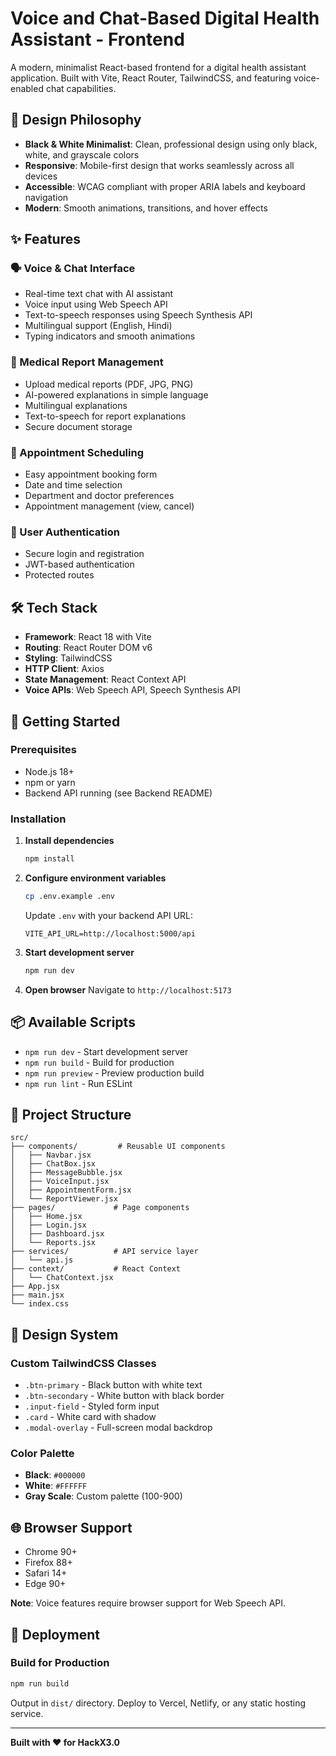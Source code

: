 # Voice and Chat-Based Digital Health Assistant - Frontend

A modern, minimalist React-based frontend for a digital health assistant application. Built with Vite, React Router, TailwindCSS, and featuring voice-enabled chat capabilities.

## 🎨 Design Philosophy

- **Black & White Minimalist**: Clean, professional design using only black, white, and grayscale colors
- **Responsive**: Mobile-first design that works seamlessly across all devices
- **Accessible**: WCAG compliant with proper ARIA labels and keyboard navigation
- **Modern**: Smooth animations, transitions, and hover effects

## ✨ Features

### 🗣️ Voice & Chat Interface

- Real-time text chat with AI assistant
- Voice input using Web Speech API
- Text-to-speech responses using Speech Synthesis API
- Multilingual support (English, Hindi)
- Typing indicators and smooth animations

### 📄 Medical Report Management

- Upload medical reports (PDF, JPG, PNG)
- AI-powered explanations in simple language
- Multilingual explanations
- Text-to-speech for report explanations
- Secure document storage

### 📅 Appointment Scheduling

- Easy appointment booking form
- Date and time selection
- Department and doctor preferences
- Appointment management (view, cancel)

### 🔐 User Authentication

- Secure login and registration
- JWT-based authentication
- Protected routes

## 🛠️ Tech Stack

- **Framework**: React 18 with Vite
- **Routing**: React Router DOM v6
- **Styling**: TailwindCSS
- **HTTP Client**: Axios
- **State Management**: React Context API
- **Voice APIs**: Web Speech API, Speech Synthesis API

## 🚀 Getting Started

### Prerequisites

- Node.js 18+
- npm or yarn
- Backend API running (see Backend README)

### Installation

1. **Install dependencies**

   ```bash
   npm install
   ```

2. **Configure environment variables**

   ```bash
   cp .env.example .env
   ```

   Update `.env` with your backend API URL:

   ```env
   VITE_API_URL=http://localhost:5000/api
   ```

3. **Start development server**

   ```bash
   npm run dev
   ```

4. **Open browser**
   Navigate to `http://localhost:5173`

## 📦 Available Scripts

- `npm run dev` - Start development server
- `npm run build` - Build for production
- `npm run preview` - Preview production build
- `npm run lint` - Run ESLint

## 📁 Project Structure

```
src/
├── components/         # Reusable UI components
│   ├── Navbar.jsx
│   ├── ChatBox.jsx
│   ├── MessageBubble.jsx
│   ├── VoiceInput.jsx
│   ├── AppointmentForm.jsx
│   └── ReportViewer.jsx
├── pages/             # Page components
│   ├── Home.jsx
│   ├── Login.jsx
│   ├── Dashboard.jsx
│   └── Reports.jsx
├── services/          # API service layer
│   └── api.js
├── context/           # React Context
│   └── ChatContext.jsx
├── App.jsx
├── main.jsx
└── index.css
```

## 🎨 Design System

### Custom TailwindCSS Classes

- `.btn-primary` - Black button with white text
- `.btn-secondary` - White button with black border
- `.input-field` - Styled form input
- `.card` - White card with shadow
- `.modal-overlay` - Full-screen modal backdrop

### Color Palette

- **Black**: `#000000`
- **White**: `#FFFFFF`
- **Gray Scale**: Custom palette (100-900)

## 🌐 Browser Support

- Chrome 90+
- Firefox 88+
- Safari 14+
- Edge 90+

**Note**: Voice features require browser support for Web Speech API.

## 🚀 Deployment

### Build for Production

```bash
npm run build
```

Output in `dist/` directory. Deploy to Vercel, Netlify, or any static hosting service.

---

**Built with ❤️ for HackX3.0**
